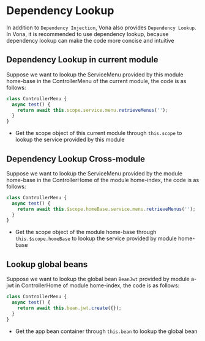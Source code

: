 # Dependency Lookup

In addition to `Dependency Injection`, Vona also provides `Dependency Lookup`. In Vona, it is recommended to use dependency lookup, because dependency lookup can make the code more concise and intuitive

## Dependency Lookup in current module

Suppose we want to lookup the ServiceMenu provided by this module home-base in the ControllerMenu of the current module, the code is as follows:

``` typescript
class ControllerMenu {
  async test() {
    return await this.scope.service.menu.retrieveMenus('');
  }
}
```

- Get the scope object of this current module through `this.scope` to lookup the service provided by this module

## Dependency Lookup Cross-module 

Suppose we want to lookup the ServiceMenu provided by the module home-base in the ControllerHome of the module home-index, the code is as follows:

``` typescript
class ControllerMenu {
  async test() {
    return await this.$scope.homeBase.service.menu.retrieveMenus('');
  }
}
```

- Get the scope object of the module home-base through `this.$scope.homeBase` to lookup the service provided by module home-base

## Lookup global beans

Suppose we want to lookup the global bean `BeanJwt` provided by module a-jwt in ControllerHome of module home-index, the code is as follows:

``` typescript
class ControllerMenu {
  async test() {
    return await this.bean.jwt.create({});
  }
}
```

- Get the app bean container through `this.bean` to lookup the global bean